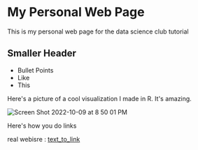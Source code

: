 # My Personal Web Page

This is my personal web page for the data science club tutorial

## Smaller Header

- Bullet Points
- Like
- This

Here's a picture of a cool visualization I made in R. It's amazing.

![Screen Shot 2022-10-09 at 8 50 01 PM](https://user-images.githubusercontent.com/61523138/194790026-9120faaa-50d1-4f93-b267-36ea08c08d20.png)

Here's how you do links

real webisre : [text_to_link](https://raianrith.com)
